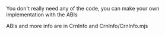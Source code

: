 You don't really need any of the code, you can make your own implementation with the ABIs

ABIs and more info are in CrnInfo and CrnInfo/CrnInfo.mjs